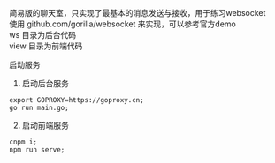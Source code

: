 简易版的聊天室，只实现了最基本的消息发送与接收，用于练习websocket  
使用 github.com/gorilla/websocket 来实现，可以参考官方demo  
ws 目录为后台代码  
view 目录为前端代码  

启动服务
1. 启动后台服务  
```shell
export GOPROXY=https://goproxy.cn;
go run main.go;
```
2. 启动前端服务
```shell
cnpm i;
npm run serve;
```

